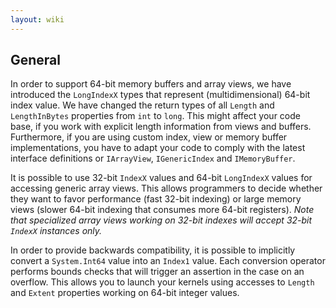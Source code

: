 ```yaml
---
layout: wiki
---
```


## General

In order to support 64-bit memory buffers and array views, we have introduced the `LongIndexX` types that represent (multidimensional) 64-bit index value.
We have changed the return types of all `Length` and `LengthInBytes` properties from `int` to `long`.
This might affect your code base, if you work with explicit length information from views and buffers.
Furthermore, if you are using custom index, view or memory buffer implementations, you have to adapt your code to comply with the latest interface definitions or `IArrayView`, `IGenericIndex` and `IMemoryBuffer`.

It is possible to use 32-bit `IndexX` values and 64-bit `LongIndexX` values for accessing generic array views.
This allows programmers to decide whether they want to favor performance (fast 32-bit indexing) or large memory views (slower 64-bit indexing that consumes more 64-bit registers).
*Note that specialized array views working on 32-bit indexes will accept 32-bit `IndexX` instances only.*

In order to provide backwards compatibility, it is possible to implicitly convert a `System.Int64` value into an `Index1` value.
Each conversion operator performs bounds checks that will trigger an assertion in the case on an overflow.
This allows you to launch your kernels using accesses to `Length` and `Extent` properties working on 64-bit integer values.